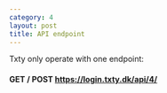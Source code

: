 ```yaml
---
category: 4
layout: post
title: API endpoint
---
```

<p>
	Txty only operate with one endpoint:
</p>

<h4>
	<span class="label label-warning">GET / POST</span>
	<a href="https://login.txty.dk/api/4/" target="_blank">
		<span class="label label-primary">https://login.txty.dk/api/4/</span>
	</a>
</h4>